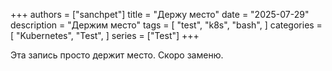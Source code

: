 +++
authors = ["sanchpet"]
title = "Держу место"
date = "2025-07-29"
description = "Держим место"
tags = [
    "test",
    "k8s",
    "bash",
]
categories = [
    "Kubernetes",
    "Test",
]
series = ["Test"]
+++

Эта запись просто держит место. Скоро заменю.
